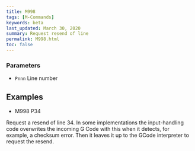 ```yaml
---
title: M998
tags: [M-Commands] 
keywords: beta 
last_updated: March 30, 2020 
summary: Request resend of line 
permalink: M998.html
toc: false 
---
```



### Parameters

* `Pnnn` Line number

## Examples

* M998 P34

Request a resend of line 34. In some implementations the input-handling code overwrites the incoming G Code with this when it detects, for example, a checksum error. Then it leaves it up to the GCode interpreter to request the resend.

